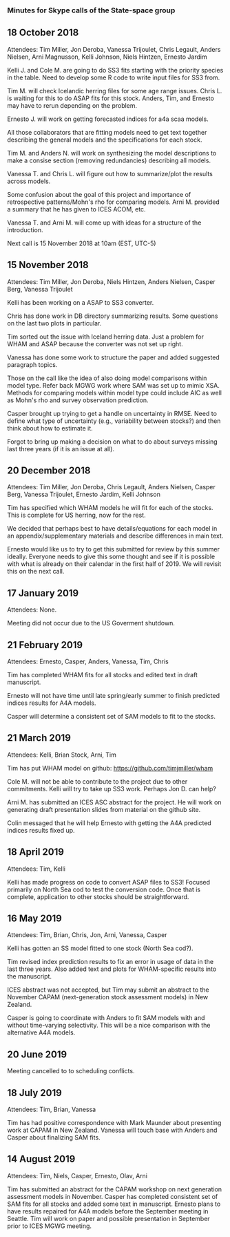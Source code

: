 ### Minutes for Skype calls of the State-space group

## 18 October 2018
Attendees:   Tim Miller, Jon Deroba, Vanessa Trijoulet, Chris Legault, Anders Nielsen, Arni Magnusson, Kelli Johnson, 
  Niels Hintzen, Ernesto Jardim

Kelli J. and Cole M. are going to do SS3 fits starting with the priority species in the table. Need to develop some R code to write input
files for SS3 from.

Tim M. will check Icelandic herring files for some age range issues. Chris L. is waiting for this to do ASAP fits for this stock. 
Anders, Tim, and Ernesto may have to rerun depending on the problem.

Ernesto J. will work on getting forecasted indices for a4a scaa models.

All those collaborators that are fitting models need to get text together describing the general models and the specifications for each 
stock.

Tim M. and Anders N. will work on synthesizing the model descriptions to make a consise section (removing redundancies) describing 
all models.

Vanessa T. and Chris L. will figure out how to summarize/plot the results across models.

Some confusion about the goal of this project and importance of retrospective patterns/Mohn's rho for comparing models. Arni M.
provided a summary that he has given to ICES ACOM, etc.

Vanessa T. and Arni M. will come up with ideas for a structure of the introduction.

Next call is 15 November 2018 at 10am (EST, UTC-5) 


## 15 November 2018
Attendees: Tim Miller, Jon Deroba, Niels Hintzen, Anders Nielsen, Casper Berg, Vanessa Trijoulet

Kelli has been working on a ASAP to SS3 converter.

Chris has done work in DB directory summarizing results. Some questions on the last two plots in particular.

Tim sorted out the issue with Iceland herring data. Just a problem for WHAM and ASAP because the converter was not set up right.

Vanessa has done some work to structure the paper and added suggested paragraph topics.

Those on the call like the idea of also doing model comparisons within model type. Refer back MGWG work where SAM was set up to mimic XSA. Methods for comparing models within model type could include AIC as well as Mohn's rho and survey observation prediction.

Casper brought up trying to get a handle on uncertainty in RMSE. Need to define what type of uncertainty (e.g., variability between stocks?) and then think about how to estimate it.

Forgot to bring up making a decision on what to do about surveys missing last three years (if it is an issue at all). 

## 20 December 2018
Attendees: Tim Miller, Jon Deroba, Chris Legault, Anders Nielsen, Casper Berg, Vanessa Trijoulet, Ernesto Jardim, Kelli Johnson

Tim has specified which WHAM models he will fit for each of the stocks. This is complete for US herring, now for the rest.

We decided that perhaps best to have details/equations for each model in an appendix/supplementary materials and describe differences in main text.

Ernesto would like us to try to get this submitted for review by this summer ideally. Everyone needs to give this some thought and see if it is possible with what is already on their calendar in the first half of 2019. We will revisit this on the next call.

## 17 January 2019
Attendees: None. 

Meeting did not occur due to the US Goverment shutdown.

## 21 February 2019
Attendees: Ernesto, Casper, Anders, Vanessa, Tim, Chris

Tim has completed WHAM fits for all stocks and edited text in draft manuscript.

Ernesto will not have time until late spring/early summer to finish predicted indices results for A4A models.

Casper will determine a consistent set of SAM models to fit to the stocks.

## 21 March 2019
Attendees: Kelli, Brian Stock, Arni, Tim

Tim has put WHAM model on github: https://github.com/timjmiller/wham

Cole M. will not be able to contribute to the project due to other commitments. Kelli will try to take up SS3 work. Perhaps Jon D. can help?

Arni M. has submitted an ICES ASC abstract for the project. He will work on generating draft presentation slides from material on the github site.

Colin messaged that he will help Ernesto with getting the A4A predicted indices results fixed up.

## 18 April 2019
Attendees: Tim, Kelli

Kelli has made progress on code to convert ASAP files to SS3! Focused primarily on North Sea cod to test the conversion code. Once that is complete, application to other stocks should be straightforward.

## 16 May 2019
Attendees: Tim, Brian, Chris, Jon, Arni, Vanessa, Casper

Kelli has gotten an SS model fitted to one stock (North Sea cod?).

Tim revised index prediction results to fix an error in usage of data in the last three years. Also added text and plots for WHAM-specific results into the manuscript.

ICES abstract was not accepted, but Tim may submit an abstract to the November CAPAM (next-generation stock assessment models) in New Zealand.

Casper is going to coordinate with Anders to fit SAM models with and without time-varying selectivity. This will be a nice comparison with the alternative A4A models.

## 20 June 2019
Meeting cancelled to to scheduling conflicts.

## 18 July 2019
Attendees: Tim, Brian, Vanessa

Tim has had positive correspondence with Mark Maunder about presenting work at CAPAM in New Zealand.
Vanessa will touch base with Anders and Casper about finalizing SAM fits.

## 14 August 2019
Attendees: Tim, Niels, Casper, Ernesto, Olav, Arni

Tim has submitted an abstract for the CAPAM workshop on next generation assessment models in November. 
Casper has completed consistent set of SAM fits for all stocks and added some text in manuscript.
Ernesto plans to have results repaired for A4A models before the September meeting in Seattle.
Tim will work on paper and possible presentation in September prior to ICES MGWG meeting. 


